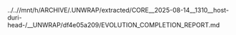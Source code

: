 ../..//mnt/h/ARCHIVE/.UNWRAP/extracted/CORE__2025-08-14__1310__host-duri-head-/__UNWRAP/df4e05a209/EVOLUTION_COMPLETION_REPORT.md